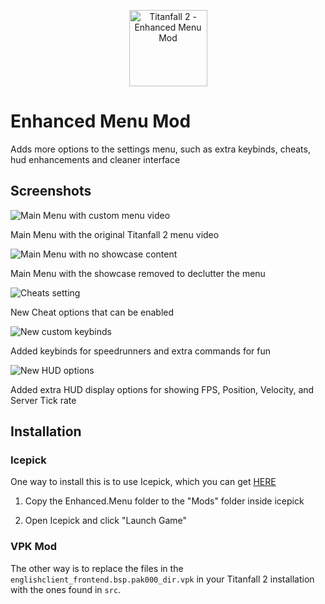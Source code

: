 <p align="center" style="text-align:center"><img width="125" height="122" src="https://raw.githubusercontent.com/taskinoz/Enhanced-Menu-Mod/master/assets/icon.png" alt="Titanfall 2 - Enhanced Menu Mod" /></p>

# Enhanced Menu Mod
Adds more options to the settings menu, such as extra keybinds, cheats, hud enhancements and cleaner interface

## Screenshots

![Main Menu with custom menu video](https://raw.githubusercontent.com/taskinoz/Enhanced-Menu-Mod/master/assets/menu-main.png)

Main Menu with the original Titanfall 2 menu video

![Main Menu with no showcase content](https://raw.githubusercontent.com/taskinoz/Enhanced-Menu-Mod/master/assets/menu-main1.png)

Main Menu with the showcase removed to declutter the menu

![Cheats setting](https://raw.githubusercontent.com/taskinoz/Enhanced-Menu-Mod/master/assets/menu-cheats.png)

New Cheat options that can be enabled

![New custom keybinds](https://raw.githubusercontent.com/taskinoz/Enhanced-Menu-Mod/master/assets/menu-keys.png)

Added keybinds for speedrunners and extra commands for fun

![New HUD options](https://raw.githubusercontent.com/taskinoz/Enhanced-Menu-Mod/master/assets/menu-hud.png)

Added extra HUD display options for showing FPS, Position, Velocity, and Server Tick rate

## Installation

### Icepick

One way to install this is to use Icepick, which you can get [HERE](https://titanfallmods.com/)

1) Copy the Enhanced.Menu folder to the "Mods" folder inside icepick

2) Open Icepick and click "Launch Game"

### VPK Mod

The other way is to replace the files in the `englishclient_frontend.bsp.pak000_dir.vpk` in your Titanfall 2 installation with the ones found in `src`.
